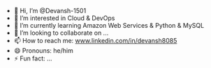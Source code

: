 - 👋 Hi, I’m @Devansh-1501
- 👀 I’m interested in Cloud & DevOps
- 🌱 I’m currently learning Amazon Web Services & Python & MySQL
- 💞️ I’m looking to collaborate on ...
- 📫 How to reach me: www.linkedin.com/in/devansh8085
- 😄 Pronouns: he/him
- ⚡ Fun fact: ...

<!---
Devansh-1501/Devansh-1501 is a ✨ special ✨ repository because its `README.md` (this file) appears on your GitHub profile.
You can click the Preview link to take a look at your changes.
--->
